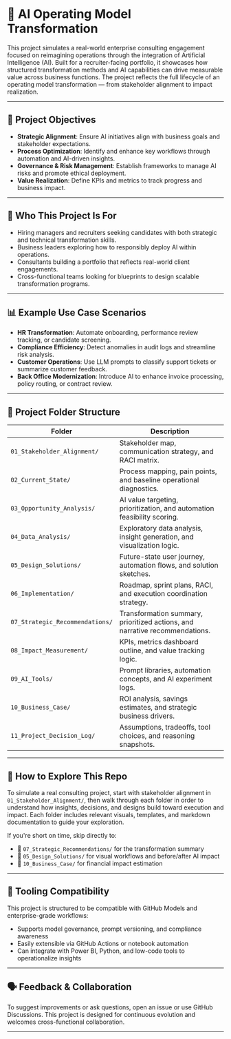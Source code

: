 # 🧠 AI Operating Model Transformation

This project simulates a real-world enterprise consulting engagement focused on reimagining operations through the integration of Artificial Intelligence (AI). Built for a recruiter-facing portfolio, it showcases how structured transformation methods and AI capabilities can drive measurable value across business functions. The project reflects the full lifecycle of an operating model transformation — from stakeholder alignment to impact realization.

---

## 📌 Project Objectives

- **Strategic Alignment**: Ensure AI initiatives align with business goals and stakeholder expectations.
- **Process Optimization**: Identify and enhance key workflows through automation and AI-driven insights.
- **Governance & Risk Management**: Establish frameworks to manage AI risks and promote ethical deployment.
- **Value Realization**: Define KPIs and metrics to track progress and business impact.

---

## 👥 Who This Project Is For

- Hiring managers and recruiters seeking candidates with both strategic and technical transformation skills.
- Business leaders exploring how to responsibly deploy AI within operations.
- Consultants building a portfolio that reflects real-world client engagements.
- Cross-functional teams looking for blueprints to design scalable transformation programs.

---

## 📊 Example Use Case Scenarios

- **HR Transformation**: Automate onboarding, performance review tracking, or candidate screening.
- **Compliance Efficiency**: Detect anomalies in audit logs and streamline risk analysis.
- **Customer Operations**: Use LLM prompts to classify support tickets or summarize customer feedback.
- **Back Office Modernization**: Introduce AI to enhance invoice processing, policy routing, or contract review.

---

## 📁 Project Folder Structure

| Folder | Description |
|--------|-------------|
| `01_Stakeholder_Alignment/` | Stakeholder map, communication strategy, and RACI matrix. |
| `02_Current_State/` | Process mapping, pain points, and baseline operational diagnostics. |
| `03_Opportunity_Analysis/` | AI value targeting, prioritization, and automation feasibility scoring. |
| `04_Data_Analysis/` | Exploratory data analysis, insight generation, and visualization logic. |
| `05_Design_Solutions/` | Future-state user journey, automation flows, and solution sketches. |
| `06_Implementation/` | Roadmap, sprint plans, RACI, and execution coordination strategy. |
| `07_Strategic_Recommendations/` | Transformation summary, prioritized actions, and narrative recommendations. |
| `08_Impact_Measurement/` | KPIs, metrics dashboard outline, and value tracking logic. |
| `09_AI_Tools/` | Prompt libraries, automation concepts, and AI experiment logs. |
| `10_Business_Case/` | ROI analysis, savings estimates, and strategic business drivers. |
| `11_Project_Decision_Log/` | Assumptions, tradeoffs, tool choices, and reasoning snapshots. |

---

## 🚀 How to Explore This Repo

To simulate a real consulting project, start with stakeholder alignment in `01_Stakeholder_Alignment/`, then walk through each folder in order to understand how insights, decisions, and designs build toward execution and impact. Each folder includes relevant visuals, templates, and markdown documentation to guide your exploration.

If you're short on time, skip directly to:
- 📍 `07_Strategic_Recommendations/` for the transformation summary
- 📍 `05_Design_Solutions/` for visual workflows and before/after AI impact
- 📍 `10_Business_Case/` for financial impact estimation

---

## 🧩 Tooling Compatibility

This project is structured to be compatible with GitHub Models and enterprise-grade workflows:
- Supports model governance, prompt versioning, and compliance awareness
- Easily extensible via GitHub Actions or notebook automation
- Can integrate with Power BI, Python, and low-code tools to operationalize insights

---

## 🗣 Feedback & Collaboration

To suggest improvements or ask questions, open an issue or use GitHub Discussions. This project is designed for continuous evolution and welcomes cross-functional collaboration.

---
